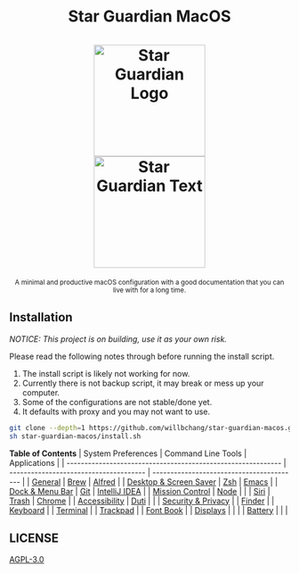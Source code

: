 <h1 align="center">
    Star Guardian MacOS
    <br>
    <br>
    <img width="200" alt="Star Guardian Logo" src="https://user-images.githubusercontent.com/14329786/110730526-8f22f600-825b-11eb-8eda-aa061caaa510.png">
    <br>
    <img width="200" alt="Star Guardian Text" src="https://user-images.githubusercontent.com/14329786/110730595-aa8e0100-825b-11eb-8fcf-8c2071f402ef.png">
</h1>

<div align="center">
    <sub>A minimal and productive macOS configuration with a good documentation that you can live with for a long time.</sub>   
</div>


## Installation
*NOTICE: This project is on building, use it as your own risk.*

Please read the following notes through before running the install script.
1. The install script is likely not working for now.
2. Currently there is not backup script, it may break or mess up your computer.
3. Some of the configurations are not stable/done yet.
4. It defaults with proxy and you may not want to use.

``` bash
git clone --depth=1 https://github.com/willbchang/star-guardian-macos.git
sh star-guardian-macos/install.sh
```

**Table of Contents**
| System Preferences                                           | Command Line Tools                     | Applications                              |
| ------------------------------------------------------------ | -------------------------------------- | ----------------------------------------- |
| [General](./system-preferences/general.org)                  | [Brew](./command-line-tools/brew.md)   | [Alfred](./applications/alfred.org)       |
| [Desktop & Screen Saver](./system-preferences/desktop+screen-saver.org) | [Zsh](./command-line-tools/zsh.md)     | [Emacs](./applications/emacs.org)         |
| [Dock & Menu Bar](./system-preferences/dock+menu-bar.org)    | [Git](./command-line-tools/git.md)     | [IntelliJ IDEA](./applications/idea.md)   |
| [Mission Control](./system-preferences/mission-control.org)  | [Node](./command-line-tools/node.md)   |                                           |
| [Siri](./system-preferences/siri.org)                        | [Trash](./command-line-tools/trash.md) | [Chrome](./applications/chrome.org)       |
| [Accessibility](./system-preferences/accessibility.org)      | [Duti](./command-line-tools/duti.md)   |                                           |
| [Security & Privacy](./system-preferences/security+privacy.org) |                                        | [Finder](./applications/finder.org)       |
| [Keyboard](./system-preferences/keyboard.org)                |                                        | [Terminal](./applications/terminal.org)   |
| [Trackpad](./system-preferences/trackpad.org)                |                                        | [Font Book](./applications/font-book.org) |
| [Displays](./system-preferences/displays.org)                |                                        |                                           |
| [Battery](./system-preferences/battery.org)                  |                                        |                                           |

## LICENSE

[AGPL-3.0](LICENSE)
